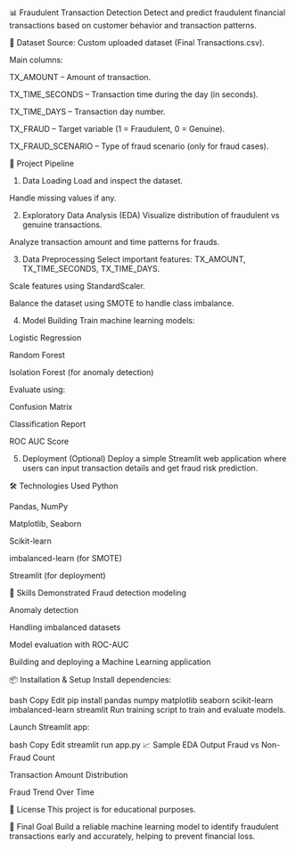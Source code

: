 📊 Fraudulent Transaction Detection
Detect and predict fraudulent financial transactions based on customer behavior and transaction patterns.

📁 Dataset
Source: Custom uploaded dataset (Final Transactions.csv).

Main columns:

TX_AMOUNT – Amount of transaction.

TX_TIME_SECONDS – Transaction time during the day (in seconds).

TX_TIME_DAYS – Transaction day number.

TX_FRAUD – Target variable (1 = Fraudulent, 0 = Genuine).

TX_FRAUD_SCENARIO – Type of fraud scenario (only for fraud cases).

🚀 Project Pipeline
1. Data Loading
Load and inspect the dataset.

Handle missing values if any.

2. Exploratory Data Analysis (EDA)
Visualize distribution of fraudulent vs genuine transactions.

Analyze transaction amount and time patterns for frauds.

3. Data Preprocessing
Select important features: TX_AMOUNT, TX_TIME_SECONDS, TX_TIME_DAYS.

Scale features using StandardScaler.

Balance the dataset using SMOTE to handle class imbalance.

4. Model Building
Train machine learning models:

Logistic Regression

Random Forest

Isolation Forest (for anomaly detection)

Evaluate using:

Confusion Matrix

Classification Report

ROC AUC Score

5. Deployment (Optional)
Deploy a simple Streamlit web application where users can input transaction details and get fraud risk prediction.

🛠️ Technologies Used
Python

Pandas, NumPy

Matplotlib, Seaborn

Scikit-learn

imbalanced-learn (for SMOTE)

Streamlit (for deployment)

🧠 Skills Demonstrated
Fraud detection modeling

Anomaly detection

Handling imbalanced datasets

Model evaluation with ROC-AUC

Building and deploying a Machine Learning application

📦 Installation & Setup
Install dependencies:

bash
Copy
Edit
pip install pandas numpy matplotlib seaborn scikit-learn imbalanced-learn streamlit
Run training script to train and evaluate models.

Launch Streamlit app:

bash
Copy
Edit
streamlit run app.py
📈 Sample EDA Output
Fraud vs Non-Fraud Count

Transaction Amount Distribution

Fraud Trend Over Time

📑 License
This project is for educational purposes.

🎯 Final Goal
Build a reliable machine learning model to identify fraudulent transactions early and accurately, helping to prevent financial loss.
